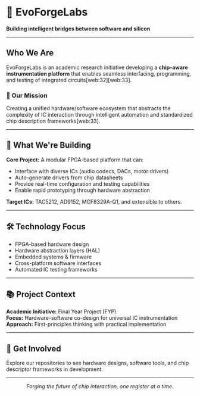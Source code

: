 # 🔬 EvoForgeLabs

**Building intelligent bridges between software and silicon**

---

## Who We Are

EvoForgeLabs is an academic research initiative developing a **chip-aware instrumentation platform** that enables seamless interfacing, programming, and testing of integrated circuits[web:32][web:33].

### 🎯 Our Mission

Creating a unified hardware/software ecosystem that abstracts the complexity of IC interaction through intelligent automation and standardized chip description frameworks[web:33].

---

## 🚀 What We're Building

**Core Project:** A modular FPGA-based platform that can:
- Interface with diverse ICs (audio codecs, DACs, motor drivers)
- Auto-generate drivers from chip datasheets
- Provide real-time configuration and testing capabilities
- Enable rapid prototyping through hardware abstraction

**Target ICs:** TAC5212, AD9152, MCF8329A-Q1, and extensible to others.

---

## 🛠️ Technology Focus

- FPGA-based hardware design
- Hardware abstraction layers (HAL)
- Embedded systems & firmware
- Cross-platform software interfaces
- Automated IC testing frameworks

---

## 📚 Project Context

**Academic Initiative:** Final Year Project (FYP)  
**Focus:** Hardware-software co-design for universal IC instrumentation  
**Approach:** First-principles thinking with practical implementation

---

## 🤝 Get Involved

Explore our repositories to see hardware designs, software tools, and chip descriptor frameworks in development.

---

<p align="center">
  <i>Forging the future of chip interaction, one register at a time.</i>
</p>
